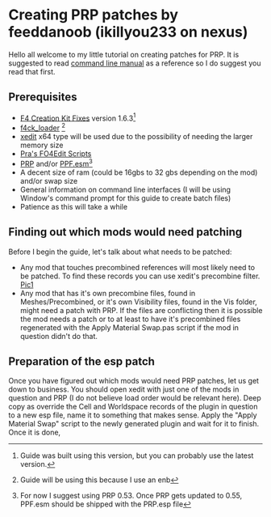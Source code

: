 # Creating PRP patches by feeddanoob (ikillyou233 on nexus)
Hello all welcome to my little tutorial on creating patches for PRP. It is suggested to read [command line manual](/Manual.md) as a reference so I do suggest you read that first.

## Prerequisites
- [F4 Creation Kit Fixes](https://www.nexusmods.com/fallout4/mods/51165) version 1.6.3[^1]
- [f4ck_loader](https://github.com/Perchik71/Fallout4Test/releases) [^2]
- [xedit](https://www.nexusmods.com/fallout4/mods/2737) x64 type will be used due to the possibility of needing the larger memory size 
- [Pra's FO4Edit Scripts](https://www.nexusmods.com/fallout4/mods/28898)
- [PRP](https://www.nexusmods.com/fallout4/mods/46403) and/or [PPF.esm](/PPF.esm)[^3]
- A decent size of ram (could be 16gbs to 32 gbs depending on the mod) and/or swap size
- General information on command line interfaces (I will be using Window's command prompt for this guide to create batch files)
- Patience as this will take a while

## Finding out which mods would need patching
Before I begin the guide, let's talk about what needs to be patched: 
- Any mod that touches precombined references will most likely need to be patched. To find these records you can use xedit's precombine filter. [Pic1](/Patch-Tutorial-Pics/Xedit_filter_for_checking_precombine.png)
- Any mod that has it's own precombine files, found in Meshes/Precombined, or it's own Visibility files, found in the Vis folder, might need a patch with PRP. If the files are conflicting then it is possible the mod needs a patch or to at least to have it's precombined files regenerated with the Apply Material Swap.pas script if the mod in question didn't do that.

## Preparation of the esp patch
Once you have figured out which mods would need PRP patches, let us get down to business. You should open xedit with just one of the mods in question and PRP (I do not believe load order would be relevant here). Deep copy as override the Cell and Worldspace records of the plugin in question to a new esp file, name it to something that makes sense. Apply the "Apply Material Swap" script to the newly generated plugin and wait for it to finish. Once it is done, 

[^1]: Guide was built using this version, but you can probably use the latest version.
[^2]: Guide will be using this because I use an enb
[^3]: For now I suggest using PRP 0.53. Once PRP gets updated to 0.55, PPF.esm should be shipped with the PRP.esp file
